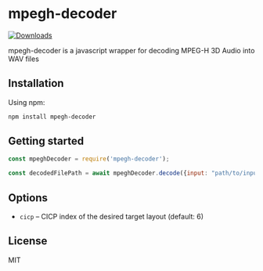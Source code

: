 # mpegh-decoder

[![Downloads](https://img.shields.io/npm/dt/mpegh-decoder.svg)](https://www.npmjs.com/package/mpegh-decoder)

mpegh-decoder is a javascript wrapper for decoding MPEG-H 3D Audio into WAV files

## Installation

Using npm: 

```bash
npm install mpegh-decoder
```

## Getting started

```javascript
const mpeghDecoder = require('mpegh-decoder');

const decodedFilePath = await mpeghDecoder.decode({input: "path/to/input.m4a"}, {cicp: 6});
```

## Options

* `cicp` – CICP index of the desired target layout (default: 6)

## License

MIT